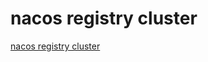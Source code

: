# nacos registry cluster
[nacos registry cluster](https://aiwithcloud.com/2022/09/15/nacos_registry_cluster/)